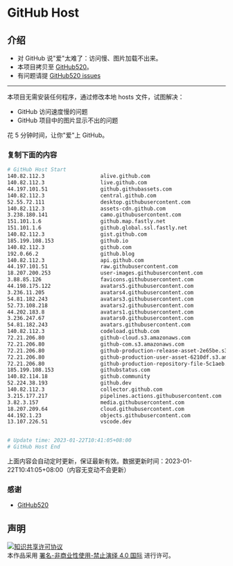 # GitHub Host
## 介绍
- 对 GitHub 说"爱"太难了：访问慢、图片加载不出来。
- 本项目拷贝至 [GitHub520](https://github.com/521xueweihan/GitHub520)。
- 有问题请提 [GitHub520 issues](https://github.com/521xueweihan/GitHub520/issues/new)

---

本项目无需安装任何程序，通过修改本地 hosts 文件，试图解决：
- GitHub 访问速度慢的问题
- GitHub 项目中的图片显示不出的问题

花 5 分钟时间，让你"爱"上 GitHub。

### 复制下面的内容
```bash
# GitHub Host Start
140.82.112.3                  alive.github.com
140.82.112.3                  live.github.com
44.197.101.51                 github.githubassets.com
140.82.112.3                  central.github.com
52.55.72.111                  desktop.githubusercontent.com
140.82.112.3                  assets-cdn.github.com
3.238.180.141                 camo.githubusercontent.com
151.101.1.6                   github.map.fastly.net
151.101.1.6                   github.global.ssl.fastly.net
140.82.112.3                  gist.github.com
185.199.108.153               github.io
140.82.112.3                  github.com
192.0.66.2                    github.blog
140.82.112.3                  api.github.com
44.197.101.51                 raw.githubusercontent.com
18.207.200.253                user-images.githubusercontent.com
3.88.85.126                   favicons.githubusercontent.com
44.198.175.122                avatars5.githubusercontent.com
3.236.11.205                  avatars4.githubusercontent.com
54.81.182.243                 avatars3.githubusercontent.com
52.73.108.218                 avatars2.githubusercontent.com
44.202.183.8                  avatars1.githubusercontent.com
3.236.247.67                  avatars0.githubusercontent.com
54.81.182.243                 avatars.githubusercontent.com
140.82.112.3                  codeload.github.com
72.21.206.80                  github-cloud.s3.amazonaws.com
72.21.206.80                  github-com.s3.amazonaws.com
72.21.206.80                  github-production-release-asset-2e65be.s3.amazonaws.com
72.21.206.80                  github-production-user-asset-6210df.s3.amazonaws.com
72.21.206.80                  github-production-repository-file-5c1aeb.s3.amazonaws.com
185.199.108.153               githubstatus.com
140.82.114.18                 github.community
52.224.38.193                 github.dev
140.82.112.3                  collector.github.com
3.215.177.217                 pipelines.actions.githubusercontent.com
3.82.3.157                    media.githubusercontent.com
18.207.209.64                 cloud.githubusercontent.com
44.192.1.23                   objects.githubusercontent.com
13.107.226.51                 vscode.dev


# Update time: 2023-01-22T10:41:05+08:00
# GitHub Host End

```
上面内容会自动定时更新，保证最新有效。数据更新时间：2023-01-22T10:41:05+08:00（内容无变动不会更新）

### 感谢

- [GitHub520](https://github.com/521xueweihan/GitHub520)

## 声明
<a rel="license" href="https://creativecommons.org/licenses/by-nc-nd/4.0/deed.zh"><img alt="知识共享许可协议" style="border-width: 0" src="https://licensebuttons.net/l/by-nc-nd/4.0/88x31.png"></a><br>本作品采用 <a rel="license" href="https://creativecommons.org/licenses/by-nc-nd/4.0/deed.zh">署名-非商业性使用-禁止演绎 4.0 国际</a> 进行许可。